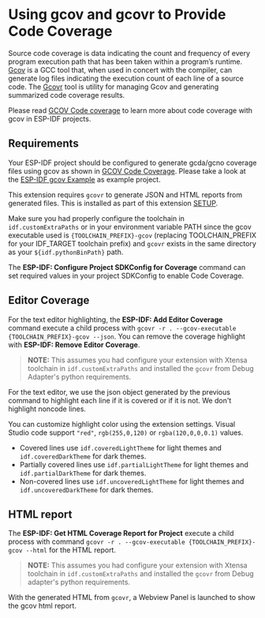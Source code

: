 # Using **gcov** and **gcovr** to Provide Code Coverage

Source code coverage is data indicating the count and frequency of every program execution path that has been taken within a program’s runtime. [Gcov](https://en.wikipedia.org/wiki/Gcov) is a GCC tool that, when used in concert with the compiler, can generate log files indicating the execution count of each line of a source code. The [Gcovr](https://gcovr.com/) tool is utility for managing Gcov and generating summarized code coverage results.

Please read [GCOV Code coverage](https://docs.espressif.com/projects/esp-idf/en/latest/esp32/api-guides/app_trace.html#gcov-source-code-coverage) to learn more about code coverage with gcov in ESP-IDF projects.

## Requirements

Your ESP-IDF project should be configured to generate gcda/gcno coverage files using gcov as shown in [GCOV Code Coverage](https://docs.espressif.com/projects/esp-idf/en/latest/esp32/api-guides/app_trace.html#gcov-source-code-coverage). Please take a look at the [ESP-IDF gcov Example](https://github.com/espressif/esp-idf/tree/master/examples/system/gcov) as example project.

This extension requires `gcovr` to generate JSON and HTML reports from generated files. This is installed as part of this extension [SETUP](./SETUP.md).

Make sure you had properly configure the toolchain in `idf.customExtraPaths` or in your environment variable PATH since the gcov executable used is `{TOOLCHAIN_PREFIX}-gcov` (replacing TOOLCHAIN_PREFIX for your IDF_TARGET toolchain prefix) and `gcovr` exists in the same directory as your `${idf.pythonBinPath}` path.

The **ESP-IDF: Configure Project SDKConfig for Coverage** command can set required values in your project SDKConfig to enable Code Coverage.

## Editor Coverage

For the text editor highlighting, the **ESP-IDF: Add Editor Coverage** command execute a child process with `gcovr -r . --gcov-executable {TOOLCHAIN_PREFIX}-gcov --json`. You can remove the coverage highlight with **ESP-IDF: Remove Editor Coverage**.

> **NOTE:** This assumes you had configure your extension with Xtensa toolchain in `idf.customExtraPaths` and installed the `gcovr` from Debug Adapter's python requirements.

For the text editor, we use the json object generated by the previous command to highlight each line if it is covered or if it is not. We don't highlight noncode lines.

You can customize highlight color using the extension settings. Visual Studio code support `"red"`, `rgb(255,0,120)` or `rgba(120,0,0,0.1)` values.

- Covered lines use `idf.coveredLightTheme` for light themes and `idf.coveredDarkTheme` for dark themes.
- Partially covered lines use `idf.partialLightTheme` for light themes and `idf.partialDarkTheme` for dark themes.
- Non-covered lines use `idf.uncoveredLightTheme` for light themes and `idf.uncoveredDarkTheme` for dark themes.

## HTML report

The **ESP-IDF: Get HTML Coverage Report for Project** execute a child process with command `gcovr -r . --gcov-executable {TOOLCHAIN_PREFIX}-gcov --html` for the HTML report.

> **NOTE:** This assumes you had configure your extension with Xtensa toolchain in `idf.customExtraPaths` and installed the `gcovr` from Debug adapter's python requirements.

With the generated HTML from `gcovr`, a Webview Panel is launched to show the gcov html report.
